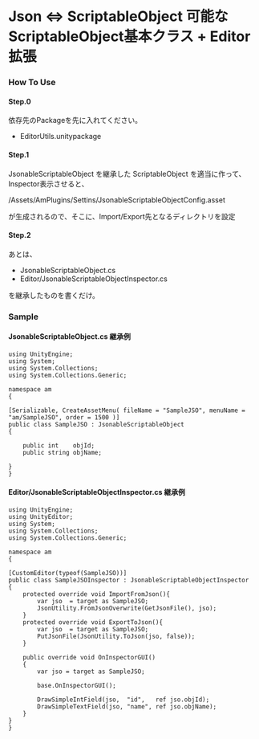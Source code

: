 Json <=> ScriptableObject 可能な ScriptableObject基本クラス + Editor拡張
========================================================================

### How To Use

#### Step.0

依存先のPackageを先に入れてください。

- EditorUtils.unitypackage

#### Step.1

JsonableScriptableObject を継承した ScriptableObject を適当に作って、Inspector表示させると、

/Assets/AmPlugins/Settins/JsonableScriptableObjectConfig.asset

が生成されるので、そこに、Import/Export先となるディレクトリを設定

#### Step.2

あとは、

- JsonableScriptableObject.cs
- Editor/JsonableScriptableObjectInspector.cs

を継承したものを書くだけ。

### Sample

#### JsonableScriptableObject.cs 継承例

```
using UnityEngine;
using System;
using System.Collections;
using System.Collections.Generic;

namespace am
{
    
[Serializable, CreateAssetMenu( fileName = "SampleJSO", menuName = "am/SampleJSO", order = 1500 )]
public class SampleJSO : JsonableScriptableObject
{

    public int    objId;
    public string objName;

}
}
```

#### Editor/JsonableScriptableObjectInspector.cs 継承例

```
using UnityEngine;
using UnityEditor;
using System;
using System.Collections;
using System.Collections.Generic;

namespace am
{

[CustomEditor(typeof(SampleJSO))]
public class SampleJSOInspector : JsonableScriptableObjectInspector
{
    protected override void ImportFromJson(){
		var jso  = target as SampleJSO;
		JsonUtility.FromJsonOverwrite(GetJsonFile(), jso);
    }
    protected override void ExportToJson(){
		var jso  = target as SampleJSO;
		PutJsonFile(JsonUtility.ToJson(jso, false));
    }
    
    public override void OnInspectorGUI()
    {
		var jso = target as SampleJSO;

		base.OnInspectorGUI();
	
		DrawSimpleIntField(jso,  "id",   ref jso.objId);
		DrawSimpleTextField(jso, "name", ref jso.objName);
    }    
}
}
```
